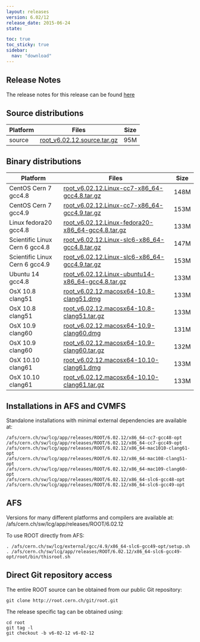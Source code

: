 ```yaml
---
layout: releases
version: 6.02/12
release_date: 2015-06-24
state:

toc: true
toc_sticky: true
sidebar:
  nav: "download"
---
```



## Release Notes
The release notes for this release can be found [here](https://root.cern.ch/root-version-v6-02-00-patch-release-notes)

## Source distributions

| Platform       | Files | Size |
|-----------|-------|-----|
| source | [root_v6.02.12.source.tar.gz](https://root.cern.ch/download/root_v6.02.12.source.tar.gz) |  95M |


## Binary distributions

| Platform       | Files | Size |
|-----------|-------|-----|
| CentOS Cern 7 gcc4.8 | [root_v6.02.12.Linux-cc7-x86_64-gcc4.8.tar.gz](https://root.cern.ch/download/root_v6.02.12.Linux-cc7-x86_64-gcc4.8.tar.gz) | 148M |
| CentOS Cern 7 gcc4.9 | [root_v6.02.12.Linux-cc7-x86_64-gcc4.9.tar.gz](https://root.cern.ch/download/root_v6.02.12.Linux-cc7-x86_64-gcc4.9.tar.gz) | 153M |
| Linux fedora20 gcc4.8 | [root_v6.02.12.Linux-fedora20-x86_64-gcc4.8.tar.gz](https://root.cern.ch/download/root_v6.02.12.Linux-fedora20-x86_64-gcc4.8.tar.gz) | 133M |
| Scientific Linux Cern 6 gcc4.8 | [root_v6.02.12.Linux-slc6-x86_64-gcc4.8.tar.gz](https://root.cern.ch/download/root_v6.02.12.Linux-slc6-x86_64-gcc4.8.tar.gz) | 147M |
| Scientific Linux Cern 6 gcc4.9 | [root_v6.02.12.Linux-slc6-x86_64-gcc4.9.tar.gz](https://root.cern.ch/download/root_v6.02.12.Linux-slc6-x86_64-gcc4.9.tar.gz) | 153M |
| Ubuntu 14 gcc4.8 | [root_v6.02.12.Linux-ubuntu14-x86_64-gcc4.8.tar.gz](https://root.cern.ch/download/root_v6.02.12.Linux-ubuntu14-x86_64-gcc4.8.tar.gz) | 133M |
| OsX 10.8 clang51 | [root_v6.02.12.macosx64-10.8-clang51.dmg](https://root.cern.ch/download/root_v6.02.12.macosx64-10.8-clang51.dmg) | 133M |
| OsX 10.8 clang51 | [root_v6.02.12.macosx64-10.8-clang51.tar.gz](https://root.cern.ch/download/root_v6.02.12.macosx64-10.8-clang51.tar.gz) | 133M |
| OsX 10.9 clang60 | [root_v6.02.12.macosx64-10.9-clang60.dmg](https://root.cern.ch/download/root_v6.02.12.macosx64-10.9-clang60.dmg) | 131M |
| OsX 10.9 clang60 | [root_v6.02.12.macosx64-10.9-clang60.tar.gz](https://root.cern.ch/download/root_v6.02.12.macosx64-10.9-clang60.tar.gz) | 132M |
| OsX 10.10 clang61 | [root_v6.02.12.macosx64-10.10-clang61.dmg](https://root.cern.ch/download/root_v6.02.12.macosx64-10.10-clang61.dmg) | 133M |
| OsX 10.10 clang61 | [root_v6.02.12.macosx64-10.10-clang61.tar.gz](https://root.cern.ch/download/root_v6.02.12.macosx64-10.10-clang61.tar.gz) | 133M |



## Installations in AFS and CVMFS
Standalone installations with minimal external dependencies are available at:
~~~
/afs/cern.ch/sw/lcg/app/releases/ROOT/6.02.12/x86_64-cc7-gcc48-opt
/afs/cern.ch/sw/lcg/app/releases/ROOT/6.02.12/x86_64-cc7-gcc49-opt
/afs/cern.ch/sw/lcg/app/releases/ROOT/6.02.12/x86_64-mac1010-clang61-opt
/afs/cern.ch/sw/lcg/app/releases/ROOT/6.02.12/x86_64-mac108-clang51-opt
/afs/cern.ch/sw/lcg/app/releases/ROOT/6.02.12/x86_64-mac109-clang60-opt
/afs/cern.ch/sw/lcg/app/releases/ROOT/6.02.12/x86_64-slc6-gcc48-opt
/afs/cern.ch/sw/lcg/app/releases/ROOT/6.02.12/x86_64-slc6-gcc49-opt
~~~

## AFS
Versions for many different platforms and compilers are available at:
/afs/cern.ch/sw/lcg/app/releases/ROOT/6.02.12

To use ROOT directly from AFS:
~~~
. /afs/cern.ch/sw/lcg/external/gcc/4.9/x86_64-slc6-gcc49-opt/setup.sh
. /afs/cern.ch/sw/lcg/app/releases/ROOT/6.02.12/x86_64-slc6-gcc49-opt/root/bin/thisroot.sh
~~~

## Direct Git repository access
The entire ROOT source can be obtained from our public Git repository:

~~~
git clone http://root.cern.ch/git/root.git
~~~
The release specific tag can be obtained using:
~~~
cd root
git tag -l
git checkout -b v6-02-12 v6-02-12
~~~
